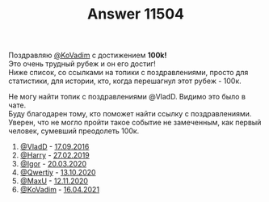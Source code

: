 ﻿---
title: "Answer 11504"
se.owner.user_id: 28748
se.owner.display_name: "Alexandr_TT"
se.owner.link: "https://ru.meta.stackoverflow.com/users/28748/alexandr-tt"
se.answer_id: 11504
se.question_id: 11501
se.post_type: answer
se.is_accepted: False
---
<p>Поздравляю <a href="https://ru.stackoverflow.com/users/2739/kovadim">@KoVadim</a> с достижением <strong>100k!</strong><br />
Это очень трудный рубеж и он его достиг!<br />
Ниже список, со ссылками на топики с поздравлениями, просто для статистики, для истории, кто, когда перешагнул этот рубеж - 100к.</p>
<p>Не могу найти топик с поздравлениями @VladD. Видимо это было в чате.<br />
Буду благодарен тому, кто поможет найти ссылку с поздравлениями. Уверен, что не могло пройти  такое событие не замеченным, как первый человек, сумевший преодолеть 100к.</p>
<ol>
<li><a href="https://ru.stackoverflow.com/users/10105/vladd">@VladD</a> -  <a href="https://chat.stackexchange.com/transcript/22462?m=32380198#32380198">17.09.2016</a></li>
<li><a href="https://ru.stackoverflow.com/users/195342/harry">@Harry</a> - <a href="https://ru.meta.stackoverflow.com/q/8833/28748">27.02.2019</a></li>
<li><a href="https://ru.stackoverflow.com/users/176262/igor">@Igor</a>   - <a href="https://ru.meta.stackoverflow.com/q/10242/28748">20.03.2020</a></li>
<li><a href="https://ru.stackoverflow.com/users/178988/qwertiy">@Qwertiy</a> - <a href="https://ru.meta.stackoverflow.com/q/10924/28748">13.10.2020</a></li>
<li><a href="https://ru.stackoverflow.com/users/211923/maxu">@MaxU</a> - <a href="https://ru.meta.stackoverflow.com/q/11053/28748">12.11.2020</a></li>
<li><a href="https://ru.stackoverflow.com/users/2739/kovadim">@KoVadim</a> - <a href="https://ru.meta.stackoverflow.com/q/11501/28748">16.04.2021</a></li>
</ol>
